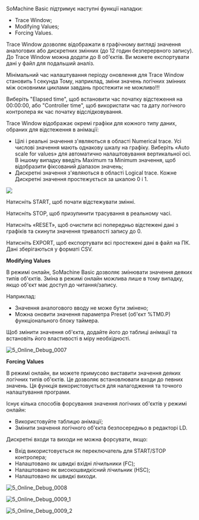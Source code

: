 

SoMachine Basic підтримує наступні функції наладки:

- Trace Window;
- Modifying Values;
- Forcing Values.

Trace Window дозволяє відображати в графічному вигляді значення аналогових або дискретних змінних (до 12 годин безперервного запису). До Trace Window можна додати до 8 об'єктів. Ви можете експортувати дані у файл для подальший аналіз.

Мінімальний час налаштування періоду оновлення для Trace Window становить 1 секунда Тому, наприклад, зміни значень логічних змінних між основними циклами завдань простежити не можливо!!!

Виберіть "Elapsed time", щоб встановити час початку відстеження на 00:00:00, або "Controller time", щоб використати час та дату логічного контролера як час початку відслідковування.

Trace Window відображає окремі графіки для кожного типу даних, обраних для відстеження в анімації:

- Цілі і реальні значення з'являються в області Numerical trace. Усі числові значення мають однакову шкалу на графіку. Виберіть «Auto scale for values» для автоматично налаштовування вертикальної осі. В іншому випадку введіть Maximum та Minimum значення, щоб відобразити фіксований діапазон значень;
- Дискретні значення з'являються в області Logical trace. Кожне Дискретні значення простежується за шкалою 0 і 1.



![](C:\github\PLCBeginner\Лекції\media\5_Online_Debug_0004.jpg)

Натисніть START, щоб почати відстежувати змінні.

Натисніть STOP, щоб призупинити трасування в реальному часі.

Натисніть «RESET», щоб очистити всі попередньо відстежені дані з графіків та скинути значення тривалості запису до 0.

Натисніть EXPORT, щоб експортувати всі простежені дані в файл на ПК. Дані зберігаються у форматі CSV.



**Modifying Values**

В режимі онлайн, SoMachine Basic дозволяє змінювати значення деяких типів об'єктів. Зміна в режимі онлайн можлива лише в тому випадку, якщо об'єкт має доступ до читання/запису. 

Наприклад:

- Значення аналогового вводу не може бути змінено;
- Можна оновити значення параметра Preset (об'єкт %TM0.P) функціонального блоку таймера.

Щоб змінити значення об'єкта, додайте його до таблиці анімації  та встановіть його властивості в міру необхідності.

![5_Online_Debug_0007](C:\github\PLCBeginner\Лекції\media\5_Online_Debug_0007.jpg)



**Forcing Values**

В режимі онлайн, ви можете примусово виставити значення деяких логічних типів об'єктів. Це дозволяє встановлювати входи до певних значень. Ця функція використовується для налагодження та точного налаштування програми.

Існує кілька способів форсування значення логічних об'єктів у режимі онлайн:

- Використовуйте таблицю анімації;
- Змінити значення логічного об'єкта безпосередньо в редакторі LD.

Дискретні входи та виходи не можна форсувати, якщо:

- Вхід використовується як переключатель для START/STOP контролера;
- Налаштовано як швидкі вхідні лічильники (FC);
- Налаштовано як високошвидкісний лічильник (HSC);
- Налаштовано як швидкі виходи.

![5_Online_Debug_0008](C:\github\PLCBeginner\Лекції\media\5_Online_Debug_0008.jpg)

![5_Online_Debug_0009_1](C:\github\PLCBeginner\Лекції\media\5_Online_Debug_0009_1.jpg)

![5_Online_Debug_0009_2](C:\github\PLCBeginner\Лекції\media\5_Online_Debug_0009_2.jpg)